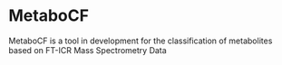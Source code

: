 # MetaboCF
MetaboCF is a tool in development for the classification of metabolites based on FT-ICR Mass Spectrometry Data
